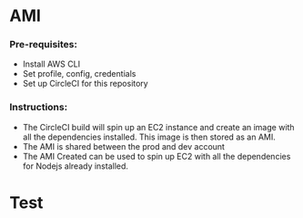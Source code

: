 # AMI

### Pre-requisites:
* Install AWS CLI
* Set profile, config, credentials
* Set up CircleCI for this repository

### Instructions:
* The CircleCI build will spin up an EC2 instance and create an image with all the dependencies installed. This image is then stored as an AMI.
* The AMI is shared between the prod and dev account
* The AMI Created can be used to spin up EC2 with all the dependencies for Nodejs already installed.
# Test
